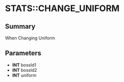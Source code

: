 # STATS::CHANGE_UNIFORM

## Summary
When Changing Uniform

## Parameters
* **INT** bossId1
* **INT** bossId2
* **INT** uniform